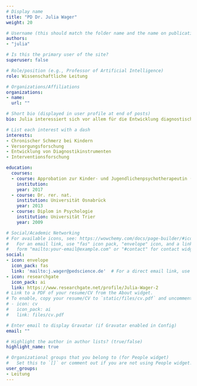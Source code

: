 ```yaml
---
# Display name
title: "PD Dr. Julia Wager"
weight: 20

# Username (this should match the folder name and the name on publications)
authors:
- "julia"

# Is this the primary user of the site?
superuser: false

# Role/position (e.g., Professor of Artificial Intelligence)
role: Wissenschaftliche Leitung

# Organizations/Affiliations
organizations:
- name: 
  url: ""

# Short bio (displayed in user profile at end of posts)
bio: Julia interessiert sich vor allem für die Entwicklung diagnostischer Instrumente und der Interventionsforschung für Kinder mit chronischen Schmerzen.

# List each interest with a dash
interests:
- Chronischer Schmerz bei Kindern
- Versorgungsforschung
- Entwicklung von Diagnostikinstrumenten
- Interventionsforschung

education:
  courses:
  - course: Approbation zur Kinder- und Jugendlichenpsychotherapeutin (VT)
    institution:
    year: 2017
  - course: Dr. rer. nat.
    institution: Universität Osnabrück
    year: 2013
  - course: Diplom in Psychologie
    institution: Universität Trier
    year: 2009

# Social/Academic Networking
# For available icons, see: https://wowchemy.com/docs/page-builder/#icons
#   For an email link, use "fas" icon pack, "envelope" icon, and a link in the
#   form "mailto:your-email@example.com" or "#contact" for contact widget.
social:
- icon: envelope
  icon_pack: fas
  link: 'mailto:j.wager@pedscience.de'  # For a direct email link, use "mailto:test@example.org".
- icon: researchgate
  icon_pack: ai
  link: https://www.researchgate.net/profile/Julia-Wager-2
# Link to a PDF of your resume/CV from the About widget.
# To enable, copy your resume/CV to `static/files/cv.pdf` and uncomment the lines below.
# - icon: cv
#   icon_pack: ai
#   link: files/cv.pdf

# Enter email to display Gravatar (if Gravatar enabled in Config)
email: ""

# Highlight the author in author lists? (true/false)
highlight_name: true

# Organizational groups that you belong to (for People widget)
#   Set this to `[]` or comment out if you are not using People widget.
user_groups:
- Leitung
---
```

